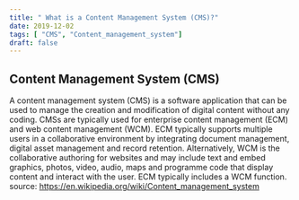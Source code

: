 ```yaml
---
title: " What is a Content Management System (CMS)?"
date: 2019-12-02
tags: [ "CMS", "Content_management_system"]
draft: false
---
```


## Content Management System (CMS)

A content management system (CMS) is a software application that can be used to manage the creation and modification of digital content without any coding. CMSs are typically used for enterprise content management (ECM) and web content management (WCM). ECM typically supports multiple users in a collaborative environment by integrating document management, digital asset management and record retention. Alternatively, WCM is the collaborative authoring for websites and may include text and embed graphics, photos, video, audio, maps and programme code that display content and interact with the user. ECM typically includes a WCM function.
source: https://en.wikipedia.org/wiki/Content_management_system

